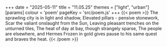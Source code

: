 +++
date = "2025-05-11"
title = "11.05.25"
themes = ["light", "urban"]
[params]
  colour = 'poem'
  pageKey = 'src/poem.js'
+++
{{< poem >}}
The sprawling city is in light and shadow,
Elevated pillars - pensive stonework,
Scar the valiant onslaught from the Sun,
Leaving pleasant trenches on the unturned tiles,
The heat of day at bay, though strangely sparse,
The people are elsewhere, and Hermes
Frozen in gold gives pause to his same quest and braves the heat.
{{< /poem >}}
